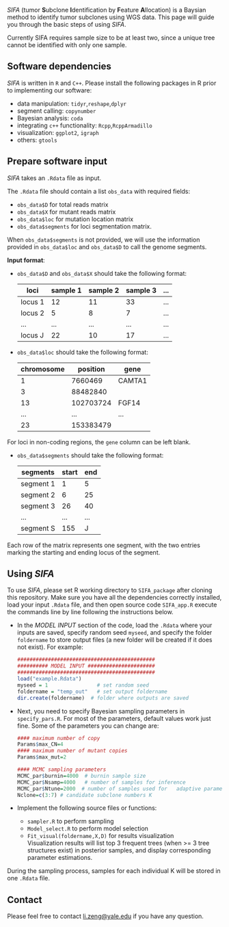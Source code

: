 _SIFA_ (tumor **S**ubclone **I**dentification by **F**eature **A**llocation) is a Baysian method to identify tumor subclones using WGS data. This page will guide you through the basic steps of using _SIFA_.

Currently SIFA requires sample size to be at least two, since a unique tree cannot be identified with only one sample.

## Software dependencies
_SIFA_ is written in `R` and `C++`. Please install the following packages in R prior to implementing our software:

- data manipulation: `tidyr`,`reshape`,`dplyr`
- segment calling: `copynumber`
- Bayesian analysis: `coda`
- integrating `c++` functionality: `Rcpp`,`RcppArmadillo`
- visualization: `ggplot2`, `igraph`
- others: `gtools`


## Prepare software input

_SIFA_  takes an `.Rdata` file as input. 

The `.Rdata` file should contain a list `obs_data` with required fields: 

- `obs_data$D` for total reads matrix
- `obs_data$X` for mutant reads matrix
- `obs_data$loc` for mutation location matrix 
- `obs_data$segments` for loci segmentation matrix. 

When `obs_data$segments` is not provided, we will use the information provided in `obs_data$loc` and `obs_data$D` to call the genome segments.

**Input format**:

- `obs_data$D` and `obs_data$X` should take the following format:

	loci | sample 1 | sample 2 | sample 3 | ...
  ------- | --------- | -------- | -------- | --------
  locus 1 | 12 | 11 | 33  | ...
   locus 2 | 5 | 8 | 7 | ...
  ...    | ... | ... | ... | ... 
  locus J | 22 | 10 | 17 | ... 

- `obs_data$loc` should take the following format:

   chromosome | position | gene 
  ------- | --------- | -------- 
  1 | 7660469 |  CAMTA1
  3 | 88482840 | 
  13 | 102703724  |  FGF14 
  ...    | ... | ... 
  23 | 153383479 | 
For loci in non-coding regions, the `gene` column can be left blank. 

- `obs_data$segments` should take the following format:

  segments | start | end 
  ------- | --------- | -------- 
  segment 1 | 1 |  5 
  segment 2 | 6 |  25
  segment 3 | 26  |  40
  ...    | ... | ... 
  segment S |  155 | J
Each row of the matrix represents one segment, with the two entries marking the starting and ending locus of the segment.

## Using _SIFA_

To use _SIFA_, please set R working directory to `SIFA_package` after cloning this repository. Make sure you have all the dependencies correctly installed, load your input `.Rdata` file, and then open source code `SIFA_app.R` execute the commands line by line following the instructions below.

- In the _MODEL INPUT_ section of the code, load the `.Rdata` where your inputs are saved, specify random seed `myseed`, and specify the folder `foldername` to store output files (a new folder will be created if it does not exist). For example: 

	```r
	#############################################
	########## MODEL INPUT ######################
	#############################################
	load("example.Rdata")
	myseed = 1                # set random seed
	foldername = "temp_out"   # set output foldername
	dir.create(foldername)  # folder where outputs are saved
	```

- Next, you need to specify Bayesian sampling parameters in `specify_pars.R`. For most of the parameters, default values work just fine. Some of the parameters you can change are:

	```r
	#### maximum number of copy
	Params$max_CN=4
	#### maximum number of mutant copies
	Params$max_mut=2
	
	#### MCMC sampling parameters 
	MCMC_par$burnin=4000  # burnin sample size
	MCMC_par$Nsamp=4000   # number of samples for inference
	MCMC_par$Ntune=2000  # number of samples used for 	adaptive parameter tuning
	Nclone=c(3:7) # candidate subclone numbers K
	```

- Implement the following source files or functions:
	- `sampler.R` to perform sampling
	- `Model_select.R` to perform model selection
	- `Fit_visual(foldername,X,D)` for results visualization   
	Visualization results will list top 3 frequent trees (when >= 3 tree structures exist) in posterior samples, and display corresponding parameter estimations.

During the sampling process, samples for each individual K will be stored in one `.Rdata` file.

## Contact
Please feel free to contact <li.zeng@yale.edu> if you have any question.